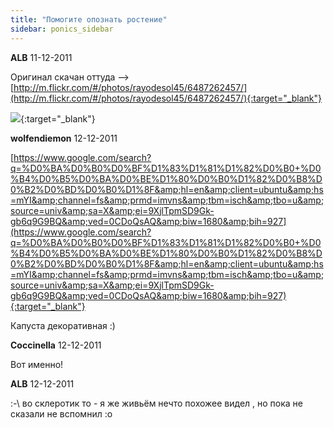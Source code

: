 ```yaml
---
title: "Помогите опознать ростение"
sidebar: ponics_sidebar
---
```


**ALB** 11-12-2011

Оригинал скачан оттуда –&gt; [http://m.flickr.com/#/photos/rayodesol45/6487262457/](http://m.flickr.com/#/photos/rayodesol45/6487262457/){:target="_blank"}

[![](/attachimages/9394_6487262457_75be100734_o.jpg)](https://t.me/ponics_ru_files/6875){:target="_blank"}

**wolfendiemon** 12-12-2011

[https://www.google.com/search?q=%D0%BA%D0%B0%D0%BF%D1%83%D1%81%D1%82%D0%B0+%D0%B4%D0%B5%D0%BA%D0%BE%D1%80%D0%B0%D1%82%D0%B8%D0%B2%D0%BD%D0%B0%D1%8F&amp;hl=en&amp;client=ubuntu&amp;hs=mYI&amp;channel=fs&amp;prmd=imvns&amp;tbm=isch&amp;tbo=u&amp;source=univ&amp;sa=X&amp;ei=9XjlTpmSD9Gk-gb6q9G9BQ&amp;ved=0CDoQsAQ&amp;biw=1680&amp;bih=927](https://www.google.com/search?q=%D0%BA%D0%B0%D0%BF%D1%83%D1%81%D1%82%D0%B0+%D0%B4%D0%B5%D0%BA%D0%BE%D1%80%D0%B0%D1%82%D0%B8%D0%B2%D0%BD%D0%B0%D1%8F&amp;hl=en&amp;client=ubuntu&amp;hs=mYI&amp;channel=fs&amp;prmd=imvns&amp;tbm=isch&amp;tbo=u&amp;source=univ&amp;sa=X&amp;ei=9XjlTpmSD9Gk-gb6q9G9BQ&amp;ved=0CDoQsAQ&amp;biw=1680&amp;bih=927){:target="_blank"}

Капуста декоративная :)


**Coccinella** 12-12-2011

Вот именно!


**ALB** 12-12-2011

 :-\ во склеротик то - я же живьём нечто похожее видел , но пока не сказали не вспомнил :o



